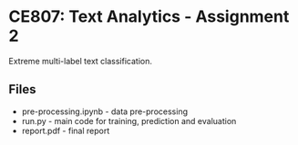 # CE807: Text Analytics - Assignment 2

Extreme multi-label text classification.

## Files
- pre-processing.ipynb - data pre-processing
- run.py - main code for training, prediction and evaluation
- report.pdf - final report
